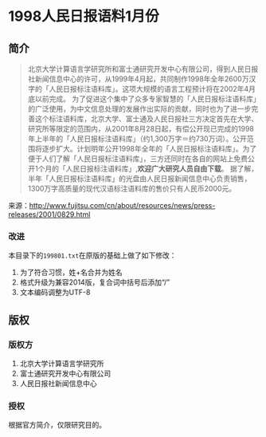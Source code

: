 1998人民日报语料1月份
=====

## 简介

> 北京大学计算语言学研究所和富士通研究开发中心有限公司，得到人民日报社新闻信息中心的许可，从1999年4月起，共同制作1998年全年2600万汉字的「人民日报标注语料库」。这项大规模的语言工程预计将在2002年4月底以前完成。
> 为了促进这个集中了众多专家智慧的「人民日报标注语料库」的广泛使用，为中文信息处理的发展作出实际的贡献，同时也为了进一步完善这个标注语料库，北京大学、富士通及人民日报社三方决定首先在大学、研究所等限定的范围内，从2001年8月28日起，有偿公开现已完成的1998年上半年的「人民日报标注语料库」（约1,300万字＝约730万词）。公开范围将逐步扩大。计划明年公开1998年全年的「人民日报标注语料库」。为了便于人们了解「人民日报标注语料库」，三方还同时在各自的网站上免费公开1个月的「人民日报标注语料库」,**欢迎广大研究人员自由下载**。
> 据了解，半年「人民日报标注语料库」的光盘由人民日报新闻信息中心负责销售，1300万字高质量的现代汉语标注语料库的售价只有人民币2000元。

来源：http://www.fujitsu.com/cn/about/resources/news/press-releases/2001/0829.html

### 改进

本目录下的`199801.txt`在原版的基础上做了如下修改：

1. 为了符合习惯，姓+名合并为姓名
2. 格式升级为兼容2014版，复合词中括号后添加“/”
3. 文本编码调整为UTF-8

## 版权

### 版权方

1. 北京大学计算语言学研究所
2. 富士通研究开发中心有限公司
3. 人民日报社新闻信息中心

### 授权

根据官方简介，仅限研究目的。